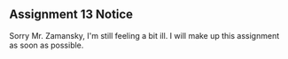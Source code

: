 Assignment 13 Notice
--------------------

Sorry Mr. Zamansky, I'm still feeling a bit ill. I will make up this assignment as soon as possible.
